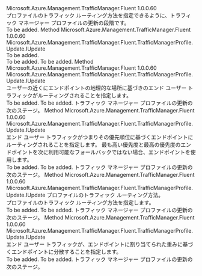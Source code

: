 <Type Name="IWithTrafficRoutingMethod" FullName="Microsoft.Azure.Management.TrafficManager.Fluent.TrafficManagerProfile.Update.IWithTrafficRoutingMethod">
  <TypeSignature Language="C#" Value="public interface IWithTrafficRoutingMethod" />
  <TypeSignature Language="ILAsm" Value=".class public interface auto ansi abstract IWithTrafficRoutingMethod" />
  <TypeSignature Language="DocId" Value="T:Microsoft.Azure.Management.TrafficManager.Fluent.TrafficManagerProfile.Update.IWithTrafficRoutingMethod" />
  <TypeSignature Language="VB.NET" Value="Public Interface IWithTrafficRoutingMethod" />
  <TypeSignature Language="F#" Value="type IWithTrafficRoutingMethod = interface" />
  <AssemblyInfo>
    <AssemblyName>Microsoft.Azure.Management.TrafficManager.Fluent</AssemblyName>
    <AssemblyVersion>1.0.0.60</AssemblyVersion>
  </AssemblyInfo>
  <Interfaces />
  <Docs>
    <summary>
            プロファイルのトラフィック ルーティング方法を指定できるように、トラフィック マネージャー プロファイルの更新の段階です。
            </summary>
    <remarks>To be added.</remarks>
  </Docs>
  <Members>
    <Member MemberName="WithGeographicBasedRouting">
      <MemberSignature Language="C#" Value="public Microsoft.Azure.Management.TrafficManager.Fluent.TrafficManagerProfile.Update.IUpdate WithGeographicBasedRouting ();" />
      <MemberSignature Language="ILAsm" Value=".method public hidebysig newslot virtual instance class Microsoft.Azure.Management.TrafficManager.Fluent.TrafficManagerProfile.Update.IUpdate WithGeographicBasedRouting() cil managed" />
      <MemberSignature Language="DocId" Value="M:Microsoft.Azure.Management.TrafficManager.Fluent.TrafficManagerProfile.Update.IWithTrafficRoutingMethod.WithGeographicBasedRouting" />
      <MemberSignature Language="VB.NET" Value="Public Function WithGeographicBasedRouting () As IUpdate" />
      <MemberSignature Language="F#" Value="abstract member WithGeographicBasedRouting : unit -&gt; Microsoft.Azure.Management.TrafficManager.Fluent.TrafficManagerProfile.Update.IUpdate" Usage="iWithTrafficRoutingMethod.WithGeographicBasedRouting " />
      <MemberType>Method</MemberType>
      <AssemblyInfo>
        <AssemblyName>Microsoft.Azure.Management.TrafficManager.Fluent</AssemblyName>
        <AssemblyVersion>1.0.0.60</AssemblyVersion>
      </AssemblyInfo>
      <ReturnValue>
        <ReturnType>Microsoft.Azure.Management.TrafficManager.Fluent.TrafficManagerProfile.Update.IUpdate</ReturnType>
      </ReturnValue>
      <Parameters />
      <Docs>
        <summary>To be added.</summary>
        <returns>To be added.</returns>
        <remarks>To be added.</remarks>
      </Docs>
    </Member>
    <Member MemberName="WithPerformanceBasedRouting">
      <MemberSignature Language="C#" Value="public Microsoft.Azure.Management.TrafficManager.Fluent.TrafficManagerProfile.Update.IUpdate WithPerformanceBasedRouting ();" />
      <MemberSignature Language="ILAsm" Value=".method public hidebysig newslot virtual instance class Microsoft.Azure.Management.TrafficManager.Fluent.TrafficManagerProfile.Update.IUpdate WithPerformanceBasedRouting() cil managed" />
      <MemberSignature Language="DocId" Value="M:Microsoft.Azure.Management.TrafficManager.Fluent.TrafficManagerProfile.Update.IWithTrafficRoutingMethod.WithPerformanceBasedRouting" />
      <MemberSignature Language="VB.NET" Value="Public Function WithPerformanceBasedRouting () As IUpdate" />
      <MemberSignature Language="F#" Value="abstract member WithPerformanceBasedRouting : unit -&gt; Microsoft.Azure.Management.TrafficManager.Fluent.TrafficManagerProfile.Update.IUpdate" Usage="iWithTrafficRoutingMethod.WithPerformanceBasedRouting " />
      <MemberType>Method</MemberType>
      <AssemblyInfo>
        <AssemblyName>Microsoft.Azure.Management.TrafficManager.Fluent</AssemblyName>
        <AssemblyVersion>1.0.0.60</AssemblyVersion>
      </AssemblyInfo>
      <ReturnValue>
        <ReturnType>Microsoft.Azure.Management.TrafficManager.Fluent.TrafficManagerProfile.Update.IUpdate</ReturnType>
      </ReturnValue>
      <Parameters />
      <Docs>
        <summary>
            ユーザーの近くにエンドポイントの地理的な場所に基づきのエンド ユーザー トラフィックがルーティングされることを指定します。
            </summary>
        <returns>To be added.</returns>
        <remarks>To be added.</remarks>
        <return>トラフィック マネージャー プロファイルの更新の次のステージ。</return>
      </Docs>
    </Member>
    <Member MemberName="WithPriorityBasedRouting">
      <MemberSignature Language="C#" Value="public Microsoft.Azure.Management.TrafficManager.Fluent.TrafficManagerProfile.Update.IUpdate WithPriorityBasedRouting ();" />
      <MemberSignature Language="ILAsm" Value=".method public hidebysig newslot virtual instance class Microsoft.Azure.Management.TrafficManager.Fluent.TrafficManagerProfile.Update.IUpdate WithPriorityBasedRouting() cil managed" />
      <MemberSignature Language="DocId" Value="M:Microsoft.Azure.Management.TrafficManager.Fluent.TrafficManagerProfile.Update.IWithTrafficRoutingMethod.WithPriorityBasedRouting" />
      <MemberSignature Language="VB.NET" Value="Public Function WithPriorityBasedRouting () As IUpdate" />
      <MemberSignature Language="F#" Value="abstract member WithPriorityBasedRouting : unit -&gt; Microsoft.Azure.Management.TrafficManager.Fluent.TrafficManagerProfile.Update.IUpdate" Usage="iWithTrafficRoutingMethod.WithPriorityBasedRouting " />
      <MemberType>Method</MemberType>
      <AssemblyInfo>
        <AssemblyName>Microsoft.Azure.Management.TrafficManager.Fluent</AssemblyName>
        <AssemblyVersion>1.0.0.60</AssemblyVersion>
      </AssemblyInfo>
      <ReturnValue>
        <ReturnType>Microsoft.Azure.Management.TrafficManager.Fluent.TrafficManagerProfile.Update.IUpdate</ReturnType>
      </ReturnValue>
      <Parameters />
      <Docs>
        <summary>
            エンド ユーザー トラフィックがつまりその優先順位に基づくエンドポイントにルーティングされることを指定します。 最も高い優先度と最高の優先度のエンドポイントを次に利用可能なフォールバックではない場合、エンドポイントを使用します。
            </summary>
        <returns>To be added.</returns>
        <remarks>To be added.</remarks>
        <return>トラフィック マネージャー プロファイルの更新の次のステージ。</return>
      </Docs>
    </Member>
    <Member MemberName="WithTrafficRoutingMethod">
      <MemberSignature Language="C#" Value="public Microsoft.Azure.Management.TrafficManager.Fluent.TrafficManagerProfile.Update.IUpdate WithTrafficRoutingMethod (Microsoft.Azure.Management.TrafficManager.Fluent.TrafficRoutingMethod routingMethod);" />
      <MemberSignature Language="ILAsm" Value=".method public hidebysig newslot virtual instance class Microsoft.Azure.Management.TrafficManager.Fluent.TrafficManagerProfile.Update.IUpdate WithTrafficRoutingMethod(class Microsoft.Azure.Management.TrafficManager.Fluent.TrafficRoutingMethod routingMethod) cil managed" />
      <MemberSignature Language="DocId" Value="M:Microsoft.Azure.Management.TrafficManager.Fluent.TrafficManagerProfile.Update.IWithTrafficRoutingMethod.WithTrafficRoutingMethod(Microsoft.Azure.Management.TrafficManager.Fluent.TrafficRoutingMethod)" />
      <MemberSignature Language="VB.NET" Value="Public Function WithTrafficRoutingMethod (routingMethod As TrafficRoutingMethod) As IUpdate" />
      <MemberSignature Language="F#" Value="abstract member WithTrafficRoutingMethod : Microsoft.Azure.Management.TrafficManager.Fluent.TrafficRoutingMethod -&gt; Microsoft.Azure.Management.TrafficManager.Fluent.TrafficManagerProfile.Update.IUpdate" Usage="iWithTrafficRoutingMethod.WithTrafficRoutingMethod routingMethod" />
      <MemberType>Method</MemberType>
      <AssemblyInfo>
        <AssemblyName>Microsoft.Azure.Management.TrafficManager.Fluent</AssemblyName>
        <AssemblyVersion>1.0.0.60</AssemblyVersion>
      </AssemblyInfo>
      <ReturnValue>
        <ReturnType>Microsoft.Azure.Management.TrafficManager.Fluent.TrafficManagerProfile.Update.IUpdate</ReturnType>
      </ReturnValue>
      <Parameters>
        <Parameter Name="routingMethod" Type="Microsoft.Azure.Management.TrafficManager.Fluent.TrafficRoutingMethod" />
      </Parameters>
      <Docs>
        <param name="routingMethod">プロファイルのトラフィック ルーティング方法。</param>
        <summary>
            プロファイルのトラフィック ルーティング方法を指定します。
            </summary>
        <returns>To be added.</returns>
        <remarks>To be added.</remarks>
        <return>トラフィック マネージャー プロファイルの更新の次のステージ。</return>
      </Docs>
    </Member>
    <Member MemberName="WithWeightBasedRouting">
      <MemberSignature Language="C#" Value="public Microsoft.Azure.Management.TrafficManager.Fluent.TrafficManagerProfile.Update.IUpdate WithWeightBasedRouting ();" />
      <MemberSignature Language="ILAsm" Value=".method public hidebysig newslot virtual instance class Microsoft.Azure.Management.TrafficManager.Fluent.TrafficManagerProfile.Update.IUpdate WithWeightBasedRouting() cil managed" />
      <MemberSignature Language="DocId" Value="M:Microsoft.Azure.Management.TrafficManager.Fluent.TrafficManagerProfile.Update.IWithTrafficRoutingMethod.WithWeightBasedRouting" />
      <MemberSignature Language="VB.NET" Value="Public Function WithWeightBasedRouting () As IUpdate" />
      <MemberSignature Language="F#" Value="abstract member WithWeightBasedRouting : unit -&gt; Microsoft.Azure.Management.TrafficManager.Fluent.TrafficManagerProfile.Update.IUpdate" Usage="iWithTrafficRoutingMethod.WithWeightBasedRouting " />
      <MemberType>Method</MemberType>
      <AssemblyInfo>
        <AssemblyName>Microsoft.Azure.Management.TrafficManager.Fluent</AssemblyName>
        <AssemblyVersion>1.0.0.60</AssemblyVersion>
      </AssemblyInfo>
      <ReturnValue>
        <ReturnType>Microsoft.Azure.Management.TrafficManager.Fluent.TrafficManagerProfile.Update.IUpdate</ReturnType>
      </ReturnValue>
      <Parameters />
      <Docs>
        <summary>
            エンド ユーザー トラフィックが、エンドポイントに割り当てられた重みに基づくエンドポイントに分散することを指定します。
            </summary>
        <returns>To be added.</returns>
        <remarks>To be added.</remarks>
        <return>トラフィック マネージャー プロファイルの更新の次のステージ。</return>
      </Docs>
    </Member>
  </Members>
</Type>